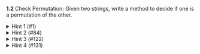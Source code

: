 **1.2** Check Permutation: Given two strings, write a method to decide if one is a permutation of the other.

<details>
<summary>Hint 1 (#1)</summary>

<p>Describe what it means for two strings to be permutations of each other. Now, look at
that definition you provided. Can you check the strings against that definition?</p>
</details>  

<details>
<summary>Hint 2 (#84)</summary>

<p>There is one solution that is 0( N log N) time. Another solution uses some space, but
isO(N) time.</p>
</details>  

<details>
<summary>Hint 3 (#122)</summary>

<p>Could a hash table be useful?</p>
</details>  

<details>
<summary>Hint 4 (#131)</summary>

<p>Two strings that are permutations should have the same characters, but in different
orders. Can you make the orders the same?</p>
</details>  